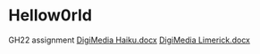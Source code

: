 # Hellow0rld
GH22 assignment
[DigiMedia Haiku.docx](https://github.com/MorenoMarc27/Hellow0rld/files/10798573/DigiMedia.Haiku.docx)
[DigiMedia Limerick.docx](https://github.com/MorenoMarc27/Hellow0rld/files/10798676/DigiMedia.Limerick.docx)
